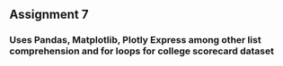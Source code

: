 ## Assignment 7
### Uses Pandas, Matplotlib, Plotly Express among other list comprehension and for loops for college scorecard dataset
